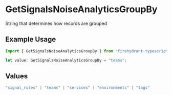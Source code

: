 # GetSignalsNoiseAnalyticsGroupBy

String that determines how records are grouped

## Example Usage

```typescript
import { GetSignalsNoiseAnalyticsGroupBy } from "firehydrant-typescript-sdk/models/operations";

let value: GetSignalsNoiseAnalyticsGroupBy = "teams";
```

## Values

```typescript
"signal_rules" | "teams" | "services" | "environments" | "tags"
```